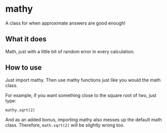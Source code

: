 # mathy

A class for when approximate answers are good enough!

## What it does
Math, just with a little bit of random error in every calculation.

## How to use

Just import mathy. Then use mathy functions just like you would the math class.

For example, if you want something close to the square root of two, just type:

`
mathy.sqrt(2)
`

And as an added bonus, importing mathy also messes up the default math class. Therefore, ` math.sqrt(2) ` will be slightly wrong too.
